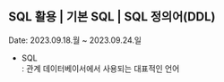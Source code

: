 ## SQL 활용 | 기본 SQL | SQL 정의어(DDL)
Date: 2023.09.18.월 ~ 2023.09.24.일  
  
- SQL  
  : 관계 데이터베이서에서 사용되는 대표적인 언어
